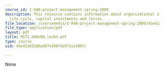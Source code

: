 ```yaml
---
course_id: 1-040-project-management-spring-2009
description: This resource contains information about organizational structure, project
  life cycle, capital investments and forces.
file_location: /coursemedia/1-040-project-management-spring-2009/43e42a65280adb7e1607da572a1d907c_MIT1_040s09_lec03.pdf
file_type: application/pdf
layout: pdf
title: MIT1_040s09_lec03.pdf
type: course
uid: 43e42a65280adb7e1607da572a1d907c

---
```

None